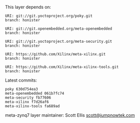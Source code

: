This layer depends on:

    URI: git://git.yoctoproject.org/poky.git
    branch: honister

    URI: git://git.openembedded.org/meta-openembedded
    branch: honister

    URI: git://git.yoctoproject.org/meta-security.git
    branch: honister

    URI: https://github.com/Xilinx/meta-xilinx.git
    branch: honister

    URI: https://github.com/Xilinx/meta-xilinx-tools.git
    branch: honister

Latest commits:

    poky 630d754ea3
    meta-openembedded 061b7fc74
    meta-security fb77606
    meta-xilinx f7d26af6
    meta-xilinx-tools fa689ad

meta-zynq7 layer maintainer: Scott Ellis <scott@jumpnowtek.com>
